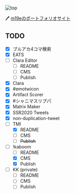 ![top](https://user-images.githubusercontent.com/49052459/236668585-4dd3dfaf-65a0-4987-a66f-0728170dadaa.png)

🖊️ [m19eのポートフォリオサイト](https://me-m19e.vercel.app/)

## TODO

- [x] ブルアカ4コマ検索
- [x] EATS
- [ ] Clara Editor
  - [ ] README
  - [ ] CMS
  - [ ] Publish
- [x] Clara
- [x] #emotwicon
- [x] Artifact Scorer
- [x] #シャニマスリプパ
- [x] Matrix Maker
- [x] SSR2020 Tweets
- [x] non-duplication-tweet
- [ ] TMI
  - [x] README
  - [ ] CMS
  - [ ] ~~Publish~~
- [ ] !kaboom
  - [ ] README
  - [x] CMS
  - [x] Publish
- [ ] KK (private)
  - [ ] README
  - [ ] CMS
  - [ ] Publish
